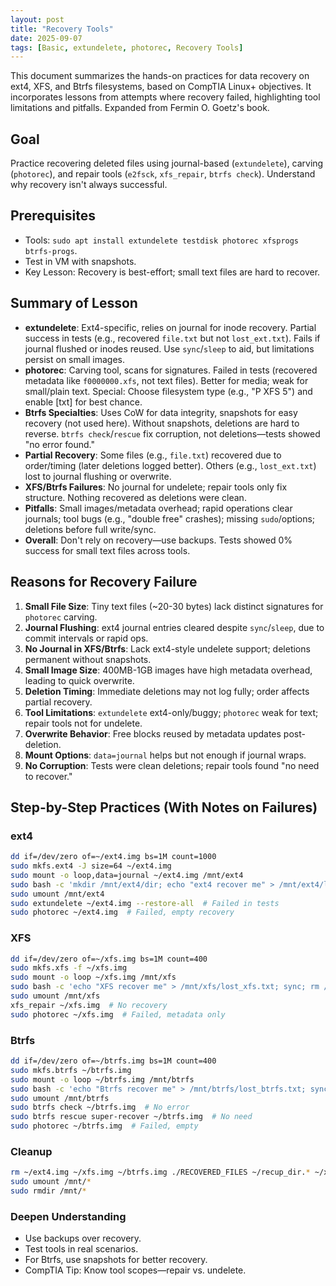 ```yaml
---
layout: post
title: "Recovery Tools"
date: 2025-09-07
tags: [Basic, extundelete, photorec, Recovery Tools]
---
```


This document summarizes the hands-on practices for data recovery on ext4, XFS, and Btrfs filesystems, based on CompTIA Linux+ objectives. It incorporates lessons from attempts where recovery failed, highlighting tool limitations and pitfalls. Expanded from Fermin O. Goetz's book.

## Goal

Practice recovering deleted files using journal-based (`extundelete`), carving (`photorec`), and repair tools (`e2fsck`, `xfs_repair`, `btrfs check`). Understand why recovery isn't always successful.

## Prerequisites

- Tools: `sudo apt install extundelete testdisk photorec xfsprogs btrfs-progs`.
- Test in VM with snapshots.
- Key Lesson: Recovery is best-effort; small text files are hard to recover.

## Summary of Lesson

- **extundelete**: Ext4-specific, relies on journal for inode recovery. Partial success in tests (e.g., recovered `file.txt` but not `lost_ext.txt`). Fails if journal flushed or inodes reused. Use `sync`/`sleep` to aid, but limitations persist on small images.
- **photorec**: Carving tool, scans for signatures. Failed in tests (recovered metadata like `f0000000.xfs`, not text files). Better for media; weak for small/plain text. Special: Choose filesystem type (e.g., "P XFS 5") and enable [txt] for best chance.
- **Btrfs Specialties**: Uses CoW for data integrity, snapshots for easy recovery (not used here). Without snapshots, deletions are hard to reverse. `btrfs check`/`rescue` fix corruption, not deletions—tests showed "no error found."
- **Partial Recovery**: Some files (e.g., `file.txt`) recovered due to order/timing (later deletions logged better). Others (e.g., `lost_ext.txt`) lost to journal flushing or overwrite.
- **XFS/Btrfs Failures**: No journal for undelete; repair tools only fix structure. Nothing recovered as deletions were clean.
- **Pitfalls**: Small images/metadata overhead; rapid operations clear journals; tool bugs (e.g., "double free" crashes); missing `sudo`/options; deletions before full write/sync.
- **Overall**: Don't rely on recovery—use backups. Tests showed 0% success for small text files across tools.

## Reasons for Recovery Failure

1. **Small File Size**: Tiny text files (~20-30 bytes) lack distinct signatures for `photorec` carving.
2. **Journal Flushing**: ext4 journal entries cleared despite `sync`/`sleep`, due to commit intervals or rapid ops.
3. **No Journal in XFS/Btrfs**: Lack ext4-style undelete support; deletions permanent without snapshots.
4. **Small Image Size**: 400MB-1GB images have high metadata overhead, leading to quick overwrite.
5. **Deletion Timing**: Immediate deletions may not log fully; order affects partial recovery.
6. **Tool Limitations**: `extundelete` ext4-only/buggy; `photorec` weak for text; repair tools not for undelete.
7. **Overwrite Behavior**: Free blocks reused by metadata updates post-deletion.
8. **Mount Options**: `data=journal` helps but not enough if journal wraps.
9. **No Corruption**: Tests were clean deletions; repair tools found "no need to recover."

## Step-by-Step Practices (With Notes on Failures)

### ext4

```bash
dd if=/dev/zero of=~/ext4.img bs=1M count=1000
sudo mkfs.ext4 -J size=64 ~/ext4.img
sudo mount -o loop,data=journal ~/ext4.img /mnt/ext4
sudo bash -c 'mkdir /mnt/ext4/dir; echo "ext4 recover me" > /mnt/ext4/lost_ext.txt; sync; sleep 5; echo "Dir content" > /mnt/ext4/dir/file.txt; sync; sleep 5; rm /mnt/ext4/lost_ext.txt; sync; sleep 5; rm -rf /mnt/ext4/dir; sync; sleep 5'
sudo umount /mnt/ext4
sudo extundelete ~/ext4.img --restore-all  # Failed in tests
sudo photorec ~/ext4.img  # Failed, empty recovery
```

### XFS

```bash
dd if=/dev/zero of=~/xfs.img bs=1M count=400
sudo mkfs.xfs -f ~/xfs.img
sudo mount -o loop ~/xfs.img /mnt/xfs
sudo bash -c 'echo "XFS recover me" > /mnt/xfs/lost_xfs.txt; sync; rm /mnt/xfs/lost_xfs.txt; sync'
sudo umount /mnt/xfs
xfs_repair ~/xfs.img  # No recovery
sudo photorec ~/xfs.img  # Failed, metadata only
```

### Btrfs

```bash
dd if=/dev/zero of=~/btrfs.img bs=1M count=400
sudo mkfs.btrfs ~/btrfs.img
sudo mount -o loop ~/btrfs.img /mnt/btrfs
sudo bash -c 'echo "Btrfs recover me" > /mnt/btrfs/lost_btrfs.txt; sync; rm /mnt/btrfs/lost_btrfs.txt; sync'
sudo umount /mnt/btrfs
sudo btrfs check ~/btrfs.img  # No error
sudo btrfs rescue super-recover ~/btrfs.img  # No need
sudo photorec ~/btrfs.img  # Failed, empty
```

### Cleanup

```bash
rm ~/ext4.img ~/xfs.img ~/btrfs.img ./RECOVERED_FILES ~/recup_dir.* ~/xfs_recovered ~/btrfs_recovered
sudo umount /mnt/*
sudo rmdir /mnt/*
```

### Deepen Understanding

- Use backups over recovery.
- Test tools in real scenarios.
- For Btrfs, use snapshots for better recovery.
- CompTIA Tip: Know tool scopes—repair vs. undelete.
